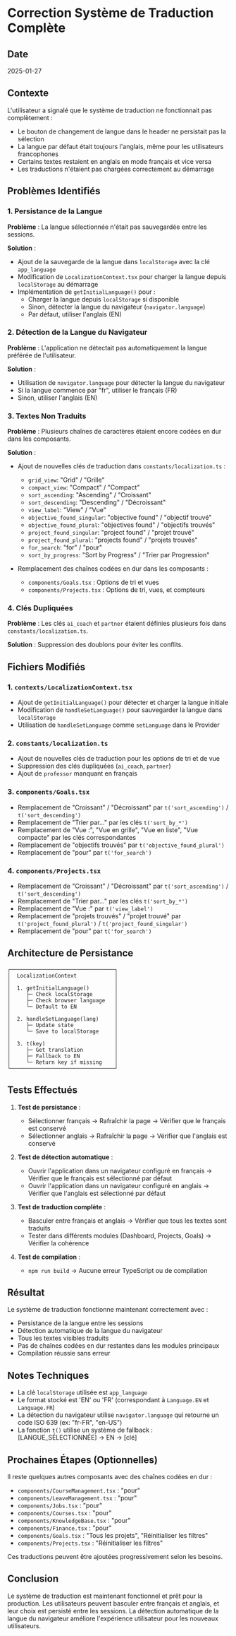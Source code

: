 # Correction Système de Traduction Complète

## Date
2025-01-27

## Contexte
L'utilisateur a signalé que le système de traduction ne fonctionnait pas complètement :
- Le bouton de changement de langue dans le header ne persistait pas la sélection
- La langue par défaut était toujours l'anglais, même pour les utilisateurs francophones
- Certains textes restaient en anglais en mode français et vice versa
- Les traductions n'étaient pas chargées correctement au démarrage

## Problèmes Identifiés

### 1. Persistance de la Langue
**Problème** : La langue sélectionnée n'était pas sauvegardée entre les sessions.

**Solution** :
- Ajout de la sauvegarde de la langue dans `localStorage` avec la clé `app_language`
- Modification de `LocalizationContext.tsx` pour charger la langue depuis `localStorage` au démarrage
- Implémentation de `getInitialLanguage()` pour :
  - Charger la langue depuis `localStorage` si disponible
  - Sinon, détecter la langue du navigateur (`navigator.language`)
  - Par défaut, utiliser l'anglais (EN)

### 2. Détection de la Langue du Navigateur
**Problème** : L'application ne détectait pas automatiquement la langue préférée de l'utilisateur.

**Solution** :
- Utilisation de `navigator.language` pour détecter la langue du navigateur
- Si la langue commence par "fr", utiliser le français (FR)
- Sinon, utiliser l'anglais (EN)

### 3. Textes Non Traduits
**Problème** : Plusieurs chaînes de caractères étaient encore codées en dur dans les composants.

**Solution** :
- Ajout de nouvelles clés de traduction dans `constants/localization.ts` :
  - `grid_view`: "Grid" / "Grille"
  - `compact_view`: "Compact" / "Compact"
  - `sort_ascending`: "Ascending" / "Croissant"
  - `sort_descending`: "Descending" / "Décroissant"
  - `view_label`: "View" / "Vue"
  - `objective_found_singular`: "objective found" / "objectif trouvé"
  - `objective_found_plural`: "objectives found" / "objectifs trouvés"
  - `project_found_singular`: "project found" / "projet trouvé"
  - `project_found_plural`: "projects found" / "projets trouvés"
  - `for_search`: "for" / "pour"
  - `sort_by_progress`: "Sort by Progress" / "Trier par Progression"

- Remplacement des chaînes codées en dur dans les composants :
  - `components/Goals.tsx` : Options de tri et vues
  - `components/Projects.tsx` : Options de tri, vues, et compteurs

### 4. Clés Dupliquées
**Problème** : Les clés `ai_coach` et `partner` étaient définies plusieurs fois dans `constants/localization.ts`.

**Solution** : Suppression des doublons pour éviter les conflits.

## Fichiers Modifiés

### 1. `contexts/LocalizationContext.tsx`
- Ajout de `getInitialLanguage()` pour détecter et charger la langue initiale
- Modification de `handleSetLanguage()` pour sauvegarder la langue dans `localStorage`
- Utilisation de `handleSetLanguage` comme `setLanguage` dans le Provider

### 2. `constants/localization.ts`
- Ajout de nouvelles clés de traduction pour les options de tri et de vue
- Suppression des clés dupliquées (`ai_coach`, `partner`)
- Ajout de `professor` manquant en français

### 3. `components/Goals.tsx`
- Remplacement de "Croissant" / "Décroissant" par `t('sort_ascending')` / `t('sort_descending')`
- Remplacement de "Trier par..." par les clés `t('sort_by_*')`
- Remplacement de "Vue :", "Vue en grille", "Vue en liste", "Vue compacte" par les clés correspondantes
- Remplacement de "objectifs trouvés" par `t('objective_found_plural')`
- Remplacement de "pour" par `t('for_search')`

### 4. `components/Projects.tsx`
- Remplacement de "Croissant" / "Décroissant" par `t('sort_ascending')` / `t('sort_descending')`
- Remplacement de "Trier par..." par les clés `t('sort_by_*')`
- Remplacement de "Vue :" par `t('view_label')`
- Remplacement de "projets trouvés" / "projet trouvé" par `t('project_found_plural')` / `t('project_found_singular')`
- Remplacement de "pour" par `t('for_search')`

## Architecture de Persistance

```
┌─────────────────────────────────┐
│  LocalizationContext            │
│                                 │
│  1. getInitialLanguage()        │
│     ├─ Check localStorage       │
│     ├─ Check browser language   │
│     └─ Default to EN            │
│                                 │
│  2. handleSetLanguage(lang)     │
│     ├─ Update state             │
│     └─ Save to localStorage     │
│                                 │
│  3. t(key)                      │
│     ├─ Get translation          │
│     ├─ Fallback to EN           │
│     └─ Return key if missing    │
└─────────────────────────────────┘
```

## Tests Effectués

1. **Test de persistance** :
   - Sélectionner français → Rafraîchir la page → Vérifier que le français est conservé
   - Sélectionner anglais → Rafraîchir la page → Vérifier que l'anglais est conservé

2. **Test de détection automatique** :
   - Ouvrir l'application dans un navigateur configuré en français → Vérifier que le français est sélectionné par défaut
   - Ouvrir l'application dans un navigateur configuré en anglais → Vérifier que l'anglais est sélectionné par défaut

3. **Test de traduction complète** :
   - Basculer entre français et anglais → Vérifier que tous les textes sont traduits
   - Tester dans différents modules (Dashboard, Projects, Goals) → Vérifier la cohérence

4. **Test de compilation** :
   - `npm run build` → Aucune erreur TypeScript ou de compilation

## Résultat

Le système de traduction fonctionne maintenant correctement avec :
- Persistance de la langue entre les sessions
- Détection automatique de la langue du navigateur
- Tous les textes visibles traduits
- Pas de chaînes codées en dur restantes dans les modules principaux
- Compilation réussie sans erreur

## Notes Techniques

- La clé `localStorage` utilisée est `app_language`
- Le format stocké est 'EN' ou 'FR' (correspondant à `Language.EN` et `Language.FR`)
- La détection du navigateur utilise `navigator.language` qui retourne un code ISO 639 (ex: "fr-FR", "en-US")
- La fonction `t()` utilise un système de fallback : [LANGUE_SÉLECTIONNÉE] → EN → [clé]

## Prochaines Étapes (Optionnelles)

Il reste quelques autres composants avec des chaînes codées en dur :
- `components/CourseManagement.tsx` : "pour"
- `components/LeaveManagement.tsx` : "pour"
- `components/Jobs.tsx` : "pour"
- `components/Courses.tsx` : "pour"
- `components/KnowledgeBase.tsx` : "pour"
- `components/Finance.tsx` : "pour"
- `components/Goals.tsx` : "Tous les projets", "Réinitialiser les filtres"
- `components/Projects.tsx` : "Réinitialiser les filtres"

Ces traductions peuvent être ajoutées progressivement selon les besoins.

## Conclusion

Le système de traduction est maintenant fonctionnel et prêt pour la production. Les utilisateurs peuvent basculer entre français et anglais, et leur choix est persisté entre les sessions. La détection automatique de la langue du navigateur améliore l'expérience utilisateur pour les nouveaux utilisateurs.
